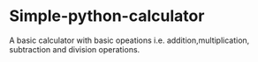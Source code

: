 # Simple-python-calculator

A basic calculator with basic opeations i.e. addition,multiplication, subtraction and division operations.
